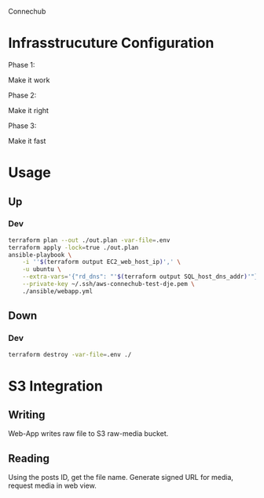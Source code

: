 Connechub


# Infrasstrucuture Configuration

Phase 1:

Make it work

Phase 2:

Make it right

Phase 3:

Make it fast


# Usage

## Up

### Dev

```bash
terraform plan --out ./out.plan -var-file=.env
terraform apply -lock=true ./out.plan
ansible-playbook \
    -i ''$(terraform output EC2_web_host_ip)',' \
    -u ubuntu \
    --extra-vars='{"rd_dns": "'$(terraform output SQL_host_dns_addr)'"}' \
    --private-key ~/.ssh/aws-connechub-test-dje.pem \
    ./ansible/webapp.yml
```

## Down

### Dev

```bash
terraform destroy -var-file=.env ./
```



# S3 Integration

## Writing
Web-App writes raw file to S3 raw-media bucket.

## Reading
Using the posts ID, get the file name. Generate signed URL for media, request media in web view.